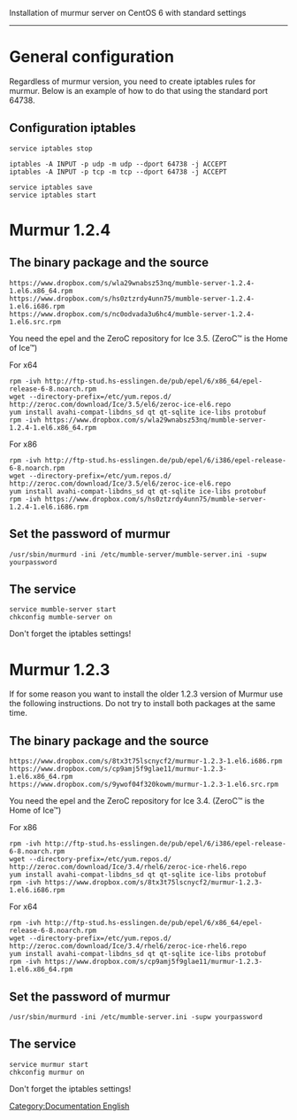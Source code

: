Installation of murmur server on CentOS 6 with standard settings

-----

# General configuration

Regardless of murmur version, you need to create iptables rules for
murmur. Below is an example of how to do that using the standard port
64738.

## Configuration iptables

    service iptables stop

    iptables -A INPUT -p udp -m udp --dport 64738 -j ACCEPT
    iptables -A INPUT -p tcp -m tcp --dport 64738 -j ACCEPT

    service iptables save
    service iptables start

# Murmur 1.2.4

## The binary package and the source

    https://www.dropbox.com/s/wla29wnabsz53nq/mumble-server-1.2.4-1.el6.x86_64.rpm
    https://www.dropbox.com/s/hs0ztzrdy4unn75/mumble-server-1.2.4-1.el6.i686.rpm
    https://www.dropbox.com/s/nc0odvada3u6hc4/mumble-server-1.2.4-1.el6.src.rpm

You need the epel and the ZeroC repository for Ice 3.5. (ZeroC™ is the
Home of Ice™)

For x64

    rpm -ivh http://ftp-stud.hs-esslingen.de/pub/epel/6/x86_64/epel-release-6-8.noarch.rpm
    wget --directory-prefix=/etc/yum.repos.d/ http://zeroc.com/download/Ice/3.5/el6/zeroc-ice-el6.repo
    yum install avahi-compat-libdns_sd qt qt-sqlite ice-libs protobuf
    rpm -ivh https://www.dropbox.com/s/wla29wnabsz53nq/mumble-server-1.2.4-1.el6.x86_64.rpm

For x86

    rpm -ivh http://ftp-stud.hs-esslingen.de/pub/epel/6/i386/epel-release-6-8.noarch.rpm
    wget --directory-prefix=/etc/yum.repos.d/ http://zeroc.com/download/Ice/3.5/el6/zeroc-ice-el6.repo
    yum install avahi-compat-libdns_sd qt qt-sqlite ice-libs protobuf
    rpm -ivh https://www.dropbox.com/s/hs0ztzrdy4unn75/mumble-server-1.2.4-1.el6.i686.rpm

## Set the password of murmur

    /usr/sbin/murmurd -ini /etc/mumble-server/mumble-server.ini -supw yourpassword

## The service

    service mumble-server start
    chkconfig mumble-server on

Don't forget the iptables settings\!

# Murmur 1.2.3

If for some reason you want to install the older 1.2.3 version of Murmur
use the following instructions. Do not try to install both packages at
the same time.

## The binary package and the source

    https://www.dropbox.com/s/8tx3t75lscnycf2/murmur-1.2.3-1.el6.i686.rpm
    https://www.dropbox.com/s/cp9amj5f9glae11/murmur-1.2.3-1.el6.x86_64.rpm
    https://www.dropbox.com/s/9ywof04f320kowm/murmur-1.2.3-1.el6.src.rpm

You need the epel and the ZeroC repository for Ice 3.4. (ZeroC™ is the
Home of Ice™)

For x86

    rpm -ivh http://ftp-stud.hs-esslingen.de/pub/epel/6/i386/epel-release-6-8.noarch.rpm
    wget --directory-prefix=/etc/yum.repos.d/ http://zeroc.com/download/Ice/3.4/rhel6/zeroc-ice-rhel6.repo
    yum install avahi-compat-libdns_sd qt qt-sqlite ice-libs protobuf
    rpm -ivh https://www.dropbox.com/s/8tx3t75lscnycf2/murmur-1.2.3-1.el6.i686.rpm

For x64

    rpm -ivh http://ftp-stud.hs-esslingen.de/pub/epel/6/x86_64/epel-release-6-8.noarch.rpm
    wget --directory-prefix=/etc/yum.repos.d/ http://zeroc.com/download/Ice/3.4/rhel6/zeroc-ice-rhel6.repo
    yum install avahi-compat-libdns_sd qt qt-sqlite ice-libs protobuf
    rpm -ivh https://www.dropbox.com/s/cp9amj5f9glae11/murmur-1.2.3-1.el6.x86_64.rpm

## Set the password of murmur

    /usr/sbin/murmurd -ini /etc/mumble-server.ini -supw yourpassword

## The service

    service murmur start
    chkconfig murmur on

Don't forget the iptables settings\!

[Category:Documentation
English](Category:Documentation_English "wikilink")
